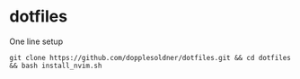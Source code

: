 dotfiles
========

One line setup

```
git clone https://github.com/dopplesoldner/dotfiles.git && cd dotfiles && bash install_nvim.sh
```


